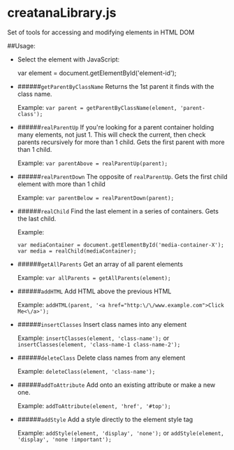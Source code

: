 # creatanaLibrary.js
Set of tools for accessing and modifying elements in HTML DOM

##Usage:

* Select the element with JavaScript:

  var element = document.getElementById('element-id');



* ######`getParentByClassName`
  Returns the 1st parent it finds with the class name.

  Example: `var parent = getParentByClassName(element, 'parent-class');`



* ######`realParentUp`
  If you're looking for a parent container holding many elements, not just 1. This will check the current, then check parents recursively for more than 1 child. Gets the first parent with more than 1 child.

  Example: `var parentAbove = realParentUp(parent);`



* ######`realParentDown`
  The opposite of `realParentUp`. Gets the first child element with more than 1 child

  Example: `var parentBelow = realParentDown(parent);`



* ######`realChild`
  Find the last element in a series of containers. Gets the last child.

  Example:
   ```
   var mediaContainer = document.getElementById('media-container-X');
   var media = realChild(mediaContainer);
   ```



* ######`getAllParents`
  Get an array of all parent elements

  Example: `var allParents = getAllParents(element);`



* ######`addHTML`
  Add HTML above the previous HTML

  Example: `addHTML(parent, '<a href="http:\/\/www.example.com">Click Me<\/a>');`



* ######`insertClasses`
  Insert class names into any element

  Example: `insertClasses(element, 'class-name');`
  or
  `insertClasses(element, 'class-name-1 class-name-2');`



* ######`deleteClass`
  Delete class names from any element

  Example: `deleteClass(element, 'class-name');`

* ######`addToAttribute`
  Add onto an existing attribute or make a new one.

  Example: `addToAttribute(element, 'href', '#top');`



* ######`addStyle`
  Add a style directly to the element style tag

  Example: `addStyle(element, 'display', 'none');`
or
  `addStyle(element, 'display', 'none !important');`

